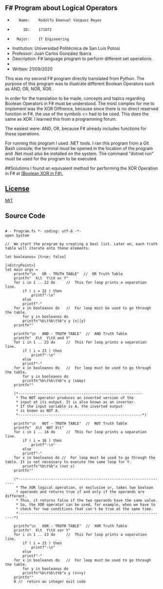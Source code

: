 ## F# Program about Logical Operators

 *        Name:    Rodolfo Emanuel Vázquez Reyes
 *          ID:    171072
 *       Major:    IT Engineering
 * Institution:    Universidad Politécnica de San Luis Potosí
 *   Professor:    Juan Carlos González Ibarra
 * Description:    F# language program to perform different set operations.
 *                
 *  Written:       21/09/2020


This was my second F# program directly translated from Python. 
The purpose of this program was to illustrate different Boolean Operators such as AND, OR, NOR, XOR.

In order for the translation to be made, concepts and topics regarding Boolean Operators in F# must be understood. 
The most complex for me to implement was the XOR Diffrence, because since there is no direct reserved function in F#,
the use of the symbols <> had to be used. This does the same as XOR.
I learned this from a programming forum.

The easiest were: AND, OR, because F# already includes functions for those operations. 

For running this program I used .NET tools.
I ran this program from a Git Bash console; the terminal must be opened in the location of the program and .Net must also
be installed on the system. The command "dotnet run" must be used for the program to be executed. 

##Solutions
I found an equivalent method for performing the XOR Operation in F# at <a href="https://stackoverflow.com/questions/7656054/how-to-do-boolean-exclusive-or" target="\_blank"> (Boolean XOR in F#).


## License
[MIT](https://choosealicense.com/licenses/mit/)

## Source Code

```F#

# - Program.fs *- coding: utf-8 -*-
open System

//  We start the program by creating a bool list. Later on, each truth table will iterate onto these elements.

let booleanos= [true; false]

[<EntryPoint>]
let main argv =
    printfn"\n   OR - TRUTH TABLE"  //  OR Truth Table
    printfn"  X\t  Y\tX or Y"
    for i in 1 .. 22 do     //  This for loop prints a separation line.
        if ( i = 22 ) then
            printf"-\n"
        else
        printf"-"
    for x in booleanos do   //  For loop must be used to go through the table.
        for y in booleanos do
        printfn"%b\t%b\t%b"x y (x||y)
    printfn""

    printfn"\n   AND - TRUTH TABLE"  //  AND Truth Table
    printfn"  X\t  Y\tX and Y"
    for i in 1 .. 23 do     //  This for loop prints a separation line.
        if ( i = 23 ) then
            printf"-\n"
        else
        printf"-"
    for x in booleanos do   //  For loop must be used to go through the table.
        for y in booleanos do
        printfn"%b\t%b\t%b"x y (x&&y)
    printfn""

    (*---------------------------------------------------------
     * The NOT operator produces an inverted version of the
     * input at its output. It is also known as an inverter.
     * If the input variable is A, the inverted output 
     * is known as NOT A.
     *---------------------------------------------------------*)

    printfn"\n   NOT - TRUTH TABLE"  //  NOT Truth Table
    printfn"  X\t  NOT X\t"
    for i in 1 .. 16 do     //  This for loop prints a separation line.
        if ( i = 16 ) then
            printf"-\n"
        else
        printf"-"
    for x in booleanos do //  For loop must be used to go through the table. It is not necessary to execute the same loop for Y.
        printfn"%b\t%b"x (not x)
    printfn""

    (*--------------------------------------------------------------------
     * The XOR logical operation, or exclusive or, takes two boolean
     * operands and returns true if and only if the operands are different.
     * Thus, it returns false if the two operands have the same value.
     * So, the XOR operator can be used, for example, when we have to
     * check for two conditions that can't be true at the same time.
     *--------------------------------------------------------------------*)    

    printfn"\n   XOR - TRUTH TABLE"  //  XOR Truth Table
    printfn"  X\t  Y\tX xor Y"
    for i in 1 .. 23 do     //  This for loop prints a separation line.
        if ( i = 23 ) then
            printf"-\n"
        else
        printf"-"
    for x in booleanos do   //  For loop must be used to go through the table.
        for y in booleanos do
        printfn"%b\t%b\t%b"x y (x<>y)
    printfn""
    0 //  return an integer exit code